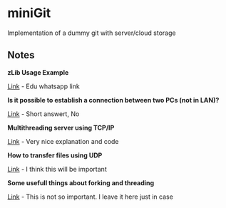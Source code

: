 # miniGit
Implementation of a dummy git with server/cloud storage

## Notes
**zLib Usage Example**

[Link](https://zlib.net/manual.html) - Edu whatsapp link

**Is it possible to establish a connection between two PCs (not in LAN)?**

[Link](https://stackoverflow.com/questions/18021189/how-to-connect-two-computers-over-internet-using-socket-programming-in-c) - Short answert, No

**Multithreading server using TCP/IP**

[Link](https://dzone.com/articles/parallel-tcpip-socket-server-with-multi-threading) - Very nice explanation and code

**How to transfer files using UDP**

[Link](https://www.geeksforgeeks.org/c-program-for-file-transfer-using-udp/) - I think this will be important

**Some usefull things about forking and threading**

[Link](https://stackoverflow.com/questions/16354460/forking-vs-threading) - This is not so important. I leave it here just in case

